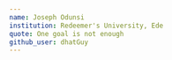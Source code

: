```yaml
---
name: Joseph Odunsi
institution: Redeemer's University, Ede
quote: One goal is not enough
github_user: dhatGuy
---
```

